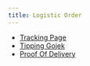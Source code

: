 ```yaml
---
title: Logistic Order
---
```

- [Tracking Page](https://tokopedia.atlassian.net/wiki/spaces/PA/pages/1843134919/Tracking+Page)
- [Tipping Gojek](https://tokopedia.atlassian.net/wiki/spaces/PA/pages/2160789261/Tipping+Gojek)
- [Proof Of Delivery](https://tokopedia.atlassian.net/wiki/spaces/PA/pages/1967065652/Proof+of+Delivery+POD)